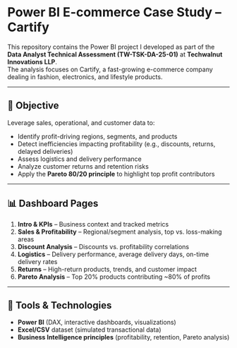 # Power BI E-commerce Case Study – Cartify  

This repository contains the Power BI project I developed as part of the **Data Analyst Technical Assessment (TW-TSK-DA-25-01)** at **Techwalnut Innovations LLP**.  
The analysis focuses on Cartify, a fast-growing e-commerce company dealing in fashion, electronics, and lifestyle products.  

---

## 📌 Objective  
Leverage sales, operational, and customer data to:  
- Identify profit-driving regions, segments, and products  
- Detect inefficiencies impacting profitability (e.g., discounts, returns, delayed deliveries)  
- Assess logistics and delivery performance  
- Analyze customer returns and retention risks  
- Apply the **Pareto 80/20 principle** to highlight top profit contributors  

---

## 📊 Dashboard Pages  
1. **Intro & KPIs** – Business context and tracked metrics  
2. **Sales & Profitability** – Regional/segment analysis, top vs. loss-making areas  
3. **Discount Analysis** – Discounts vs. profitability correlations  
4. **Logistics** – Delivery performance, average delivery days, on-time delivery rates  
5. **Returns** – High-return products, trends, and customer impact  
6. **Pareto Analysis** – Top 20% products contributing ~80% of profits  

---

## 🚀 Tools & Technologies  
- **Power BI** (DAX, interactive dashboards, visualizations)  
- **Excel/CSV** dataset (simulated transactional data)  
- **Business Intelligence principles** (profitability, retention, Pareto analysis)  
